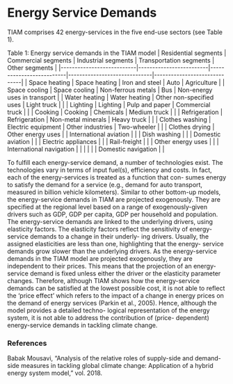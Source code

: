 # Energy Service Demands 

TIAM comprises 42 energy-services in the five end-use sectors (see Table 1).

Table 1: Energy service demands in the TIAM model
| Residential segments | Commercial segments | Industrial segments  | Transportation segments | Other segments   |
|---------------------------|-------------------------|--------------------------|------------------------------|------------------------------|
| Space heating             | Space heating           | Iron and steel           | Auto                         | Agriculture                  |
| Space cooling             | Space cooling           | Non-ferrous metals       | Bus                          | Non-energy uses in transport |
| Water heating             | Water heating           | Other non-specified uses | Light truck                  |                              |
| Lighting                  | Lighting                | Pulp and paper           | Commercial truck             |                              |
| Cooking                   | Cooking                 | Chemicals                | Medium truck                 |                              |
| Refrigeration             | Refrigeration           | Non-metal minerals       | Heavy truck                  |                              |
| Clothes washing           | Electric equipment      | Other industries         | Two-wheeler                  |                              |
| Clothes drying            | Other energy uses       |                          | International aviation       |                              |
| Dish washing              |                         |                          | Domestic aviation            |                              |
| Electric appliances       |                         |                          | Rail-freight                 |                              |
| Other energy uses         |                         |                          | International navigation     |                              |
|                           |                         |                          | Domestic navigation          |                              |
            
To fulfill each energy-service demand, a number of technologies exist. The technologies vary in terms of input fuel(s), efficiency and costs. 
In fact, each of the energy-services is treated as a function that con- sumes energy to satisfy the demand for a service (e.g., demand for auto transport, measured in billion vehicle kilometers). Similar to other bottom-up models, the energy-service demands in TIAM are projected exogenously. They are specified at the regional level based on a range of exogenously-given drivers such as GDP, GDP per capita, GDP per household and population. The energy-service demands are linked to the underlying drivers, using elasticity factors. The elasticity factors reflect the sensitivity of energy-service demands to a change in their underly- ing drivers. Usually, the assigned elasticities are less than one, highlighting that the energy- service demands grow slower than the underlying drivers.
As the energy-service demands in the TIAM model are projected exogenously, they are independent to their prices. This means that the projection of an energy-service demand is fixed unless either the driver or the elasticity parameter changes. Therefore, although TIAM shows how the energy-service demands can be satisfied at the lowest possible cost, it is not able to reflect the ‘price effect’ which refers to the impact of a change in energy prices on the demand of energy services (Parkin et al., 2005). Hence, although the model provides a detailed techno- logical representation of the energy system, it is not able to address the contribution of (price- dependent) energy-service demands in tackling climate change. 

### References
Babak Mousavi, “Analysis of the relative roles of supply-side and demand-side measures in tackling global climate change: Application of a hybrid energy system model,” vol. 2018.
